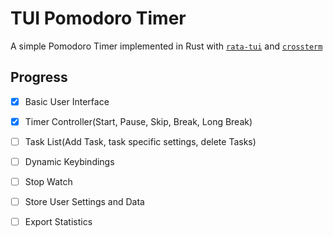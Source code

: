 # TUI Pomodoro Timer

A simple Pomodoro Timer implemented in Rust with [`rata-tui`](https://crates.io/crates/ratatui) and [`crossterm`](https://crates.io/crates/crossterm)


## Progress

- [X] Basic User Interface
- [X] Timer Controller(Start, Pause, Skip, Break, Long Break)
- [ ] Task List(Add Task, task specific settings, delete Tasks)
- [ ] Dynamic Keybindings
- [ ] Stop Watch
- [ ] Store User Settings and Data
- [ ] Export Statistics

